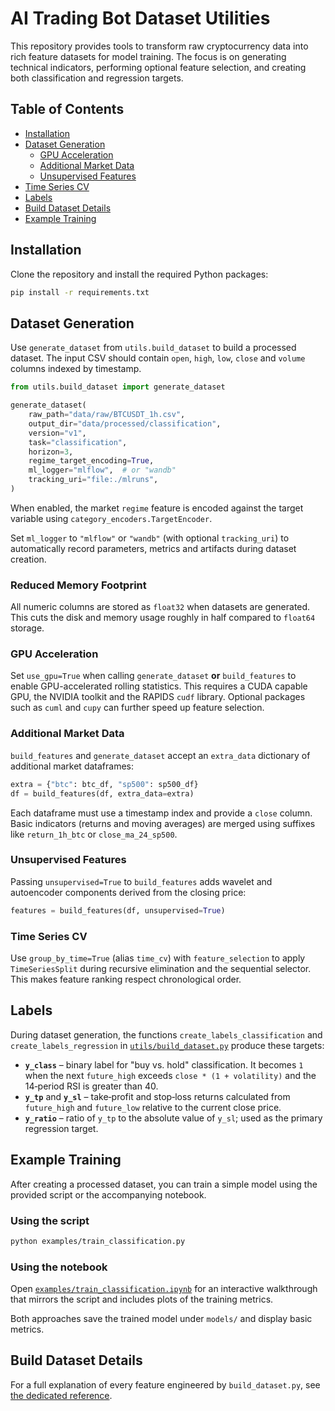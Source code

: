 # AI Trading Bot Dataset Utilities

This repository provides tools to transform raw cryptocurrency data into rich feature
datasets for model training. The focus is on generating technical indicators,
performing optional feature selection, and creating both classification and
regression targets.

## Table of Contents
- [Installation](#installation)
- [Dataset Generation](#dataset-generation)
  - [GPU Acceleration](#gpu-acceleration)
  - [Additional Market Data](#additional-market-data)
  - [Unsupervised Features](#unsupervised-features)
- [Time Series CV](#time-series-cv)
- [Labels](#labels)
- [Build Dataset Details](#build-dataset-details)
- [Example Training](#example-training)

## Installation
Clone the repository and install the required Python packages:

```bash
pip install -r requirements.txt
```

## Dataset Generation
Use `generate_dataset` from `utils.build_dataset` to build a processed dataset.
The input CSV should contain `open`, `high`, `low`, `close` and `volume` columns
indexed by timestamp.

```python
from utils.build_dataset import generate_dataset

generate_dataset(
    raw_path="data/raw/BTCUSDT_1h.csv",
    output_dir="data/processed/classification",
    version="v1",
    task="classification",
    horizon=3,
    regime_target_encoding=True,
    ml_logger="mlflow",  # or "wandb"
    tracking_uri="file:./mlruns",
)
```

When enabled, the market ``regime`` feature is encoded against the target
variable using `category_encoders.TargetEncoder`.

Set ``ml_logger`` to ``"mlflow"`` or ``"wandb"`` (with optional ``tracking_uri``)
to automatically record parameters, metrics and artifacts during dataset
creation.

### Reduced Memory Footprint
All numeric columns are stored as `float32` when datasets are generated. This
cuts the disk and memory usage roughly in half compared to `float64` storage.

### GPU Acceleration
Set `use_gpu=True` when calling `generate_dataset` **or** `build_features` to
enable GPU-accelerated rolling statistics. This requires a CUDA capable GPU,
the NVIDIA toolkit and the RAPIDS `cudf` library. Optional packages such as
`cuml` and `cupy` can further speed up feature selection.

### Additional Market Data
`build_features` and `generate_dataset` accept an `extra_data` dictionary of
additional market dataframes:

```python
extra = {"btc": btc_df, "sp500": sp500_df}
df = build_features(df, extra_data=extra)
```

Each dataframe must use a timestamp index and provide a `close` column. Basic
indicators (returns and moving averages) are merged using suffixes like
`return_1h_btc` or `close_ma_24_sp500`.

### Unsupervised Features
Passing `unsupervised=True` to `build_features` adds wavelet and autoencoder
components derived from the closing price:

```python
features = build_features(df, unsupervised=True)
```

### Time Series CV
Use `group_by_time=True` (alias `time_cv`) with `feature_selection` to apply
`TimeSeriesSplit` during recursive elimination and the sequential selector. This
makes feature ranking respect chronological order.

## Labels
During dataset generation, the functions `create_labels_classification` and
`create_labels_regression` in
[`utils/build_dataset.py`](utils/build_dataset.py) produce these targets:

- **`y_class`** – binary label for "buy vs. hold" classification. It becomes `1`
  when the next `future_high` exceeds `close * (1 + volatility)` and the
  14‑period RSI is greater than 40.
- **`y_tp`** and **`y_sl`** – take‑profit and stop‑loss returns calculated from
  `future_high` and `future_low` relative to the current close price.
- **`y_ratio`** – ratio of `y_tp` to the absolute value of `y_sl`; used as the
  primary regression target.

## Example Training
After creating a processed dataset, you can train a simple model using the
provided script or the accompanying notebook.

### Using the script

```bash
python examples/train_classification.py
```

### Using the notebook

Open [`examples/train_classification.ipynb`](examples/train_classification.ipynb)
for an interactive walkthrough that mirrors the script and includes plots of the
training metrics.

Both approaches save the trained model under `models/` and display basic
metrics.

## Build Dataset Details

For a full explanation of every feature engineered by `build_dataset.py`, see
[the dedicated reference](docs/build_dataset.md).
